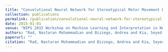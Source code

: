 ```yaml
---
title: "Convolutional Neural Network for Stereotypical Motor Movement Detection in Autism"
collection: publications
permalink: /publication/convolutional-neural-network-for-stereotypical-motor-movement-detection-in-autism
date: 2015-01-01
venue: "NIPS 2015 Workshop on Machine Learning and Interpretation in Neuroimaging (MLINI 2015)"
authors: "Rad, Nastaran Mohammadian and Bizzego, Andrea and Kia, Seyed Mostafa and Jurman, Giuseppe and Venuti, Paola and Furlanello, Cesare"
paperurl: ""
citation: "Rad, Nastaran Mohammadian and Bizzego, Andrea and Kia, Seyed Mostafa and Jurman, Giuseppe and Venuti, Paola and Furlanello, Cesare (2015). Convolutional Neural Network for Stereotypical Motor Movement Detection in Autism. NIPS 2015 Workshop on Machine Learning and Interpretation in Neuroimaging (MLINI 2015)."
---
```

